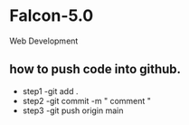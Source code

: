 # Falcon-5.0
Web Development


## how to push code into github.

- step1 -git   add   .
- step2 -git  commit -m " comment "
- step3 -git push origin main
